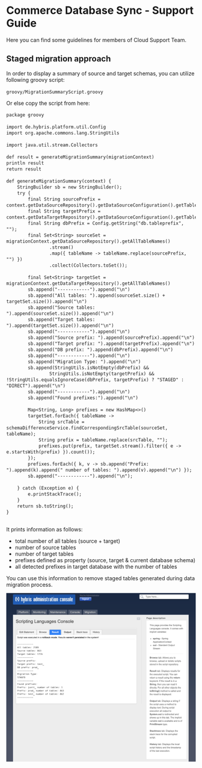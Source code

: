 # Commerce Database Sync - Support Guide

Here you can find some guidelines for members of Cloud Support Team.

## Staged migration approach

In order to display a summary of source and target schemas, you can utilize following groovy script:

``groovy/MigrationSummaryScript.groovy``

Or else copy the script from here:

```
package groovy

import de.hybris.platform.util.Config
import org.apache.commons.lang.StringUtils

import java.util.stream.Collectors

def result = generateMigrationSummary(migrationContext)
println result
return result

def generateMigrationSummary(context) {
    StringBuilder sb = new StringBuilder();
    try {
        final String sourcePrefix = context.getDataSourceRepository().getDataSourceConfiguration().getTablePrefix();
        final String targetPrefix = context.getDataTargetRepository().getDataSourceConfiguration().getTablePrefix();
        final String dbPrefix = Config.getString("db.tableprefix", "");
        final Set<String> sourceSet = migrationContext.getDataSourceRepository().getAllTableNames()
                .stream()
                .map({ tableName -> tableName.replace(sourcePrefix, "") })
                .collect(Collectors.toSet());

        final Set<String> targetSet =  migrationContext.getDataTargetRepository().getAllTableNames()
        sb.append("------------").append("\n")
        sb.append("All tables: ").append(sourceSet.size() + targetSet.size()).append("\n")
        sb.append("Source tables: ").append(sourceSet.size()).append("\n")
        sb.append("Target tables: ").append(targetSet.size()).append("\n")
        sb.append("------------").append("\n")
        sb.append("Source prefix: ").append(sourcePrefix).append("\n")
        sb.append("Target prefix: ").append(targetPrefix).append("\n")
        sb.append("DB prefix: ").append(dbPrefix).append("\n")
        sb.append("------------").append("\n")
        sb.append("Migration Type: ").append("\n")
        sb.append(StringUtils.isNotEmpty(dbPrefix) &&
                StringUtils.isNotEmpty(targetPrefix) && !StringUtils.equalsIgnoreCase(dbPrefix, targetPrefix) ? "STAGED" : "DIRECT").append("\n")
        sb.append("------------").append("\n")
        sb.append("Found prefixes:").append("\n")

        Map<String, Long> prefixes = new HashMap<>()
        targetSet.forEach({ tableName ->
            String srcTable = schemaDifferenceService.findCorrespondingSrcTable(sourceSet, tableName);
            String prefix = tableName.replace(srcTable, "");
            prefixes.put(prefix, targetSet.stream().filter({ e -> e.startsWith(prefix) }).count());
        });
        prefixes.forEach({ k, v -> sb.append("Prefix: ").append(k).append(" number of tables: ").append(v).append("\n") });
        sb.append("------------").append("\n");

    } catch (Exception e) {
        e.printStackTrace();
    }
    return sb.toString();
}


```

It prints information as follows:
* total number of all tables (source + target)
* number of source tables
* number of target tables
* prefixes defined as property (source, target & current database schema)
* all detected prefixes in target database with the number of tables

You can use this information to remove staged tables generated during data migration process.

 ![support_groovy_preview.png](support_groovy_preview.png)
